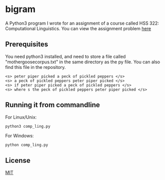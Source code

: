 # bigram
A Python3 program I wrote for an assignment of a course called HSS 322: Computational Linguistics.
You can view the assignment problem [here](https://piazza-resources.s3.amazonaws.com/jzhv51jx11a4l9/k04xceqxv643th/simplengramsexercise.pdf?X-Amz-Algorithm=AWS4-HMAC-SHA256&X-Amz-Credential=ASIAR6AWVCBX4VGEZ7DF%2F20190916%2Fus-east-1%2Fs3%2Faws4_request&X-Amz-Date=20190916T103459Z&X-Amz-Expires=3600&X-Amz-SignedHeaders=host&X-Amz-Security-Token=AgoJb3JpZ2luX2VjEJL%2F%2F%2F%2F%2F%2F%2F%2F%2F%2FwEaCXVzLWVhc3QtMSJIMEYCIQC5%2Bke9nh675d3b61dTAj761lW%2BkdFMdVfogiVdo0zPTgIhAJCE%2BdvzxxN8YKDjMw2oZ1uyryAVlcpUkrcSVB7GrP19KtoDCFsQABoMMTMzMTkxNTAzOTgzIgz4lqUK5wBtQpXNPMgqtwOFKcWbtxPc2lp1qFvYzEnn47KDh25OZ6JamkqjlRuGPY4HjPm4gapMSuv3a7UcBZCxViH7r6Uk0teMYu2OaPXouGt2ejCd7%2BH9hRXJr%2Fq5Egc%2FITNpQniCOfSl6WDAhXMerdeG%2FwaTY8fAjB86JdrdMuO7x9teln1sp0x%2BfCvRBu7pE1pG4PCJv65ByL9SA%2Bfar5hN5uKCdSTbdNw2Z5u%2BToNB%2FZ5Il1qt5ikxBxSKOJdLzCRb3vT4P8Z7PpQJTaWRIpkSX7VW13oOwV%2BWZIryyxVzsFhkz2xtN2tB5cc%2Fam%2Fsdf%2B%2Be5rPIIX8DMjg9ZiWBdinpYRdoirLRODmE%2BlxylnHdlhRHJ5kL9M5yDJpc0fv3cwe3WhZypa5v1OcjZuNcmHgSjgnqk7ggJgEVeJSQBkRz6jsI6GRKXZOMDH%2BjMiDOCII6fo6V7BOOAzWnSSxM05c0ZGmjiSFY0EAlFGjGp18zaVYTn2bmfnsB88YYAj3Kq1vuGid6ArojAg7tgbLWAxzdGO2IRtGknn753kdz2l6WHdmxqsRa1Y9EK1sw2pA6dkZ71AI1g49r2l8KTiiXpxTw8FYMPG0%2FesFOrMBL5kBiBb84B88gHFXo4wNvOcqBt1VHq5NZ18xQCE0Y1bgKfDsRqkzxPvXZgD%2Fmb1EsaF6UTxfD%2F6r4fhniylvzfASryj2RUlcQIxR%2F7qlWQC8zgYSzFHdN%2FDnqj9vhR%2B2n68oRSVKsNJMPdf%2BnD8Tsrxjeic1r5nOq4fiUmz4s8CkcCjsmUUg%2FcBBM3nJXag0y%2F6QhQ6fhaYogYI6aKbJwK7CJtIk%2B89s2e%2FqrbkZdBIRHz0%3D&X-Amz-Signature=d96f30c4121ef3be4d5ff3e80c1df9e4342f6fa755172bed3abee093cf1a01f0)

## Prerequisites

You need python3 installed, and need to store a file called "mothergoosecorpus.txt" in the same directory as the py file. You can also find this file in the repository.

```
<s> peter piper picked a peck of pickled peppers </s>
<s> a peck of pickled peppers peter piper picked </s>
<s> if peter piper picked a peck of pickled peppers </s>
<s> where s the peck of pickled peppers peter piper picked </s>
```

## Running it from commandline
For Linux/Unix:
```python
python3 comp_ling.py
```
For Windows:
```
python comp_ling.py
```

## License
[MIT](https://choosealicense.com/licenses/mit/)
